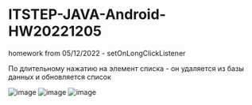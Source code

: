 # ITSTEP-JAVA-Android-HW20221205
homework from 05/12/2022 - setOnLongClickListener

По длительному нажатию на элемент списка - он
удаляется из базы данных и обновляется список

![image](https://user-images.githubusercontent.com/88108788/207282909-a75806c2-f83f-4e62-980f-7a4caf909e06.png)
![image](https://user-images.githubusercontent.com/88108788/207282939-6d75ba06-4b7d-4ac9-84a6-a8bf0894987a.png)
![image](https://user-images.githubusercontent.com/88108788/207282972-0aa88386-d333-496d-8321-2737a94d4015.png)
